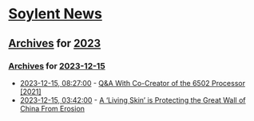 # [Soylent News](../../../README.md)

## [Archives](../../index.md) for [2023](../index.md)

### [Archives](../../index.md) for [2023-12-15](index.md)

* [2023-12-15, 08:27:00](https://soylentnews.org/article.pl?sid=23/12/14/0537256&from=rss) - [Q&A With Co-Creator of the 6502 Processor [2021]](https://soylentnews.org/article.pl?sid=23/12/14/0537256&from=rss)
* [2023-12-15, 03:42:00](https://soylentnews.org/article.pl?sid=23/12/14/0536226&from=rss) - [A ‘Living Skin’ is Protecting the Great Wall of China From Erosion](https://soylentnews.org/article.pl?sid=23/12/14/0536226&from=rss)
